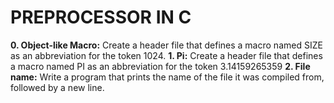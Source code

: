 # PREPROCESSOR IN C
**0. Object-like Macro:** Create a header file that defines a macro named SIZE as an abbreviation for the token 1024.
**1. Pi:** Create a header file that defines a macro named PI as an abbreviation for the token 3.14159265359
**2. File name:** Write a program that prints the name of the file it was compiled from, followed by a new line.
